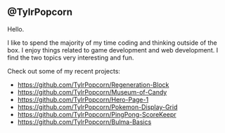 @TylrPopcorn
-----
Hello. 

I like to spend the majority of my time coding and thinking outside of the box. I enjoy things related to game development and web development. I find the two topics very interesting and fun.

Check out some of my recent projects:
- https://github.com/TylrPopcorn/Regeneration-Block
- https://github.com/TylrPopcorn/Museum-of-Candy
- https://github.com/TylrPopcorn/Hero-Page-1
- https://github.com/TylrPopcorn/Pokemon-Display-Grid
- https://github.com/TylrPopcorn/PingPong-ScoreKeepr
- https://github.com/TylrPopcorn/Bulma-Basics
